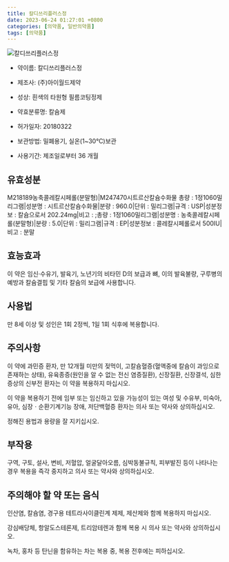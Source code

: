 ```yaml
---
title: 칼디쓰리플러스정
date: 2023-06-24 01:27:01 +0800
categories: [의약품, 일반의약품]
tags: [의약품]
---
```

![칼디쓰리플러스정](https://nedrug.mfds.go.kr/pbp/cmn/itemImageDownload/1Mw7xKyRzYg)

- 약이름: 칼디쓰리플러스정
- 제조사: (주)아이월드제약
- 성상: 흰색의 타원형 필름코팅정제

- 약효분류명: 칼슘제
- 허가일자: 20180322
- 보관방법: 밀폐용기, 실온(1~30℃)보관
- 사용기간: 제조일로부터 36 개월
## 유효성분
M218189농축콜레칼시페롤(분말형)|M247470시트르산칼슘수화물
총량 : 1정1060밀리그램|성분명 : 시트르산칼슘수화물|분량 : 960.0|단위 : 밀리그램|규격 : USP|성분정보 : 칼슘으로서 202.24mg|비고 : ;총량 : 1정1060밀리그램|성분명 : 농축콜레칼시페롤(분말형)|분량 : 5.0|단위 : 밀리그램|규격 : EP|성분정보 : 콜레칼시페롤로서 500IU|비고 : 분말
## 효능효과
이 약은 임신·수유기, 발육기, 노년기의 비타민 D의 보급과 뼈, 이의 발육불량, 구루병의 예방과 칼슘결핍 및 기타 칼슘의 보급에 사용합니다.

## 사용법
만 8세 이상 및 성인은 1회 2정씩, 1일 1회 식후에 복용합니다.

## 주의사항
이 약에 과민증 환자, 만 12개월 미만의 젖먹이, 고칼슘혈증(혈액중에 칼슘이 과잉으로 존재하는 상태), 유육종증(원인을 알 수 없는 전신 염증질환), 신장질환, 신장결석, 심한 증상의 신부전 환자는 이 약을 복용하지 마십시오.

이 약을 복용하기 전에 임부 또는 임신하고 있을 가능성이 있는 여성 및 수유부, 미숙아, 유아, 심장ㆍ순환기계기능 장애, 저단백혈증 환자는 의사 또는 약사와 상의하십시오.

정해진 용법과 용량을 잘 지키십시오.

## 부작용
구역, 구토, 설사, 변비, 저혈압, 얼굴달아오름, 심박동불규칙, 피부발진 등이 나타나는 경우 복용을 즉각 중지하고 의사 또는 약사와 상의하십시오.

## 주의해야 할 약 또는 음식
인산염, 칼슘염, 경구용 테트라사이클린계 제제, 제산제와 함께 복용하지 마십시오.

강심배당체, 항알도스테론제, 트리암테렌과 함께 복용 시 의사 또는 약사와 상의하십시오.

녹차, 홍차 등 탄닌을 함유하는 차는 복용 중, 복용 전후에는 피하십시오.

